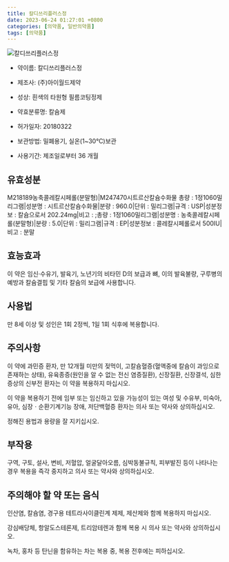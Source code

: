 ```yaml
---
title: 칼디쓰리플러스정
date: 2023-06-24 01:27:01 +0800
categories: [의약품, 일반의약품]
tags: [의약품]
---
```

![칼디쓰리플러스정](https://nedrug.mfds.go.kr/pbp/cmn/itemImageDownload/1Mw7xKyRzYg)

- 약이름: 칼디쓰리플러스정
- 제조사: (주)아이월드제약
- 성상: 흰색의 타원형 필름코팅정제

- 약효분류명: 칼슘제
- 허가일자: 20180322
- 보관방법: 밀폐용기, 실온(1~30℃)보관
- 사용기간: 제조일로부터 36 개월
## 유효성분
M218189농축콜레칼시페롤(분말형)|M247470시트르산칼슘수화물
총량 : 1정1060밀리그램|성분명 : 시트르산칼슘수화물|분량 : 960.0|단위 : 밀리그램|규격 : USP|성분정보 : 칼슘으로서 202.24mg|비고 : ;총량 : 1정1060밀리그램|성분명 : 농축콜레칼시페롤(분말형)|분량 : 5.0|단위 : 밀리그램|규격 : EP|성분정보 : 콜레칼시페롤로서 500IU|비고 : 분말
## 효능효과
이 약은 임신·수유기, 발육기, 노년기의 비타민 D의 보급과 뼈, 이의 발육불량, 구루병의 예방과 칼슘결핍 및 기타 칼슘의 보급에 사용합니다.

## 사용법
만 8세 이상 및 성인은 1회 2정씩, 1일 1회 식후에 복용합니다.

## 주의사항
이 약에 과민증 환자, 만 12개월 미만의 젖먹이, 고칼슘혈증(혈액중에 칼슘이 과잉으로 존재하는 상태), 유육종증(원인을 알 수 없는 전신 염증질환), 신장질환, 신장결석, 심한 증상의 신부전 환자는 이 약을 복용하지 마십시오.

이 약을 복용하기 전에 임부 또는 임신하고 있을 가능성이 있는 여성 및 수유부, 미숙아, 유아, 심장ㆍ순환기계기능 장애, 저단백혈증 환자는 의사 또는 약사와 상의하십시오.

정해진 용법과 용량을 잘 지키십시오.

## 부작용
구역, 구토, 설사, 변비, 저혈압, 얼굴달아오름, 심박동불규칙, 피부발진 등이 나타나는 경우 복용을 즉각 중지하고 의사 또는 약사와 상의하십시오.

## 주의해야 할 약 또는 음식
인산염, 칼슘염, 경구용 테트라사이클린계 제제, 제산제와 함께 복용하지 마십시오.

강심배당체, 항알도스테론제, 트리암테렌과 함께 복용 시 의사 또는 약사와 상의하십시오.

녹차, 홍차 등 탄닌을 함유하는 차는 복용 중, 복용 전후에는 피하십시오.

